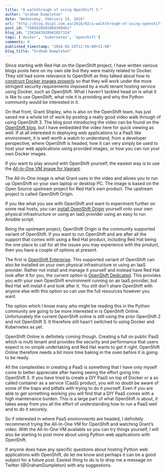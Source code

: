 ```yaml
---
title: "A walkthrough of using OpenShift 3."
author: "Graham Dumpleton"
date: "Wednesday, February 24, 2016"
url: "http://blog.dscpl.com.au/2016/02/a-walkthrough-of-using-openshift-3.html"
post_id: "7488826685869340461"
blog_id: "2363643920942057324"
tags: ['docker', 'kubernetes', 'openshift']
comments: 0
published_timestamp: "2016-02-24T12:56:00+11:00"
blog_title: "Graham Dumpleton"
---
```


Since starting with Red Hat on the OpenShift project, I have written various blogs posts here on my own site but they were mainly related to Docker. They still had some relevance to OpenShift as they talked about how to [construct Docker images properly](http://blog.dscpl.com.au/2016/01/roundup-of-docker-issues-when-hosting.html) so that they will work under the more stringent security requirements imposed by a multi tenant hosting service using Docker, such as OpenShift. What I haven’t tackled head on is what it is like to use OpenShift, what role it is providing and why the Python community would be interested in it.

On that front, Grant Shipley, who is also on the OpenShift team, has just saved me a whole lot of work by posting a really good video walk through of using OpenShift 3. The blog post introducing the video can be found on the [OpenShift blog](https://blog.openshift.com/openshift-3-walkthrough/), but I have embedded the video here for quick viewing as well. If at all interested in deploying web applications to a PaaS like environment, it is well worth a watch to understand, from a developer perspective, where OpenShift is headed, how it can very simply be used to host your web applications using provided images, or how you can run your own Docker images.

If you want to play around with OpenShift yourself, the easiest way is to use the [All-In-One VM image for Vagrant](https://www.openshift.org/vm/).

The All-In-One image is what Grant uses in the video and allows you to run up OpenShift on your own laptop or desktop PC. The image is based on the Open Source upstream project for Red Hat’s own product. The upstream project is called OpenShift Origin.

If you like what you see with OpenShift and want to experiment further on some real hosts, you can [install OpenShift Origin](https://github.com/openshift/origin) yourself onto your own physical infrastructure or using an IaaS provider using an easy to run Ansible script.

Being the upstream project, OpenShift Origin is the community supported variant of OpenShift. If you want to run OpenShift and are after all the support that comes with using a Red Hat product, including Red Hat being the one place to call for all the issues you may experience with the product, then you have a couple of options at present.

The first is [OpenShift Enterprise](https://www.openshift.com/enterprise/). This supported variant of OpenShift can also be installed on your own physical infrastructure or using an IaaS provider. Rather not install and manage it yourself and instead have Red Hat look after it for you, the current option is [OpenShift Dedicated](https://www.openshift.com/dedicated/). This provides you with your own OpenShift environment running on an IaaS provider, but Red Hat will install it and look after it. You still don’t share OpenShift with anyone else with this option so can use the full resources however you want.

The option which I know many who might be reading this in the Python community are going to be more interested in is OpenShift Online. Unfortunately the current OpenShift online is still using the prior OpenShift 2 and not OpenShift 3. It therefore still hasn’t switched to using Docker and Kubernetes as yet.

OpenShift Online is definitely coming though. Creating a full on public PaaS which is multi tenant and provides the security and performance that users expect is no simple undertaking and Red Hat wants to get it right. OpenShift Online therefore needs a bit more time baking in the oven before it is going to be ready.

All the complexities in creating a PaaS is something that I have only myself come to better appreciate after having seeing the effort going into OpenShift 3. If you have tried to create a DIY PaaS on top of Docker or a so called container as a service \(CaaS\) product, you will no doubt be aware of some of the traps and pitfalls with trying to do it yourself. Even if you are able to get something working you will find that a DIY PaaS comes with a high maintenance burden. This is a large part of what OpenShift is about, it takes away from you all the effort of understanding how to run a PaaS well and to do it securely.

So if interested in where PaaS environments are headed, I definitely recommend trying the All-In-One VM for OpenShift and watching Grant’s video. With the All-In-One VM available so you can try things yourself, I will also be starting to post more about using Python web applications with OpenShift.

If anyone does have any specific questions about hosting Python web applications with OpenShift, do let me know and perhaps it can be a good subject for a future post. Easiest thing to do is to drop me a message on Twitter \(@GrahamDumpleton\) with any suggestions.